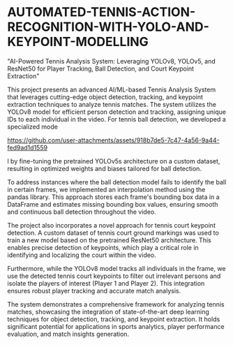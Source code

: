 # AUTOMATED-TENNIS-ACTION-RECOGNITION-WITH-YOLO-AND-KEYPOINT-MODELLING
"AI-Powered Tennis Analysis System: Leveraging YOLOv8, YOLOv5, and ResNet50 for Player Tracking, Ball Detection, and Court Keypoint Extraction"


This project presents an advanced AI/ML-based Tennis Analysis System that leverages cutting-edge object detection, tracking, and keypoint extraction techniques to analyze tennis matches. The system utilizes the YOLOv8 model for efficient person detection and tracking, assigning unique IDs to each individual in the video. For tennis ball detection, we developed a specialized mode

https://github.com/user-attachments/assets/918b7de5-7c47-4a56-9a44-fed9ad1d1559

l by fine-tuning the pretrained YOLOv5s architecture on a custom dataset, resulting in optimized weights and biases tailored for ball detection.  

To address instances where the ball detection model fails to identify the ball in certain frames, we implemented an interpolation method using the pandas library. This approach stores each frame's bounding box data in a DataFrame and estimates missing bounding box values, ensuring smooth and continuous ball detection throughout the video.  

The project also incorporates a novel approach for tennis court keypoint detection. A custom dataset of tennis court ground markings was used to train a new model based on the pretrained ResNet50 architecture. This enables precise detection of keypoints, which play a critical role in identifying and localizing the court within the video.  

Furthermore, while the YOLOv8 model tracks all individuals in the frame, we use the detected tennis court keypoints to filter out irrelevant persons and isolate the players of interest (Player 1 and Player 2). This integration ensures robust player tracking and accurate match analysis.  

The system demonstrates a comprehensive framework for analyzing tennis matches, showcasing the integration of state-of-the-art deep learning techniques for object detection, tracking, and keypoint extraction. It holds significant potential for applications in sports analytics, player performance evaluation, and match insights generation.
